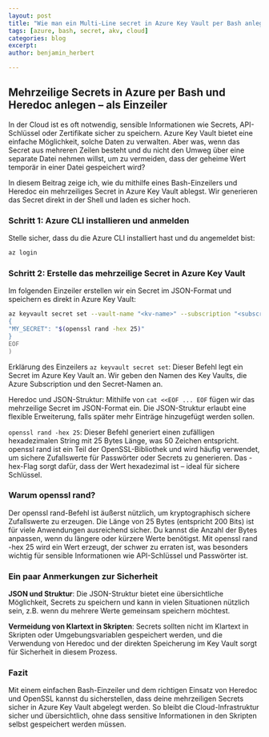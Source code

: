 ```yaml
---
layout: post
title: "Wie man ein Multi-Line secret in Azure Key Vault per Bash anlegt"
tags: [azure, bash, secret, akv, cloud]
categories: blog
excerpt:
author: benjamin_herbert

---
```


## Mehrzeilige Secrets in Azure per Bash und Heredoc anlegen – als Einzeiler
In der Cloud ist es oft notwendig, sensible Informationen wie Secrets, API-Schlüssel oder Zertifikate sicher zu speichern. Azure Key Vault bietet eine einfache Möglichkeit, solche Daten zu verwalten. Aber was, wenn das Secret aus mehreren Zeilen besteht und du nicht den Umweg über eine separate Datei nehmen willst, um zu vermeiden, dass der geheime Wert temporär in einer Datei gespeichert wird?

In diesem Beitrag zeige ich, wie du mithilfe eines Bash-Einzeilers und Heredoc ein mehrzeiliges Secret in Azure Key Vault ablegst. Wir generieren das Secret direkt in der Shell und laden es sicher hoch.

### Schritt 1: Azure CLI installieren und anmelden
Stelle sicher, dass du die Azure CLI installiert hast und du angemeldet bist:

```bash
az login
```

### Schritt 2: Erstelle das mehrzeilige Secret in Azure Key Vault
Im folgenden Einzeiler erstellen wir ein Secret im JSON-Format und speichern es direkt in Azure Key Vault:

```bash
az keyvault secret set --vault-name "<kv-name>" --subscription "<subscription>" --name "<secret-name>" --file <(cat <<EOF
{
"MY_SECRET": "$(openssl rand -hex 25)"
}
EOF
)
```

Erklärung des Einzeilers
`az keyvault secret set`: Dieser Befehl legt ein Secret im Azure Key Vault an. Wir geben den Namen des Key Vaults, 
die Azure Subscription und den Secret-Namen an.

Heredoc und JSON-Struktur: Mithilfe von `cat <<EOF ... EOF` fügen wir das mehrzeilige Secret im JSON-Format ein. Die JSON-Struktur erlaubt eine flexible Erweiterung, falls später mehr Einträge hinzugefügt werden sollen.

`openssl rand -hex 25`: Dieser Befehl generiert einen zufälligen hexadezimalen String mit 25 Bytes Länge, was 50 Zeichen entspricht. openssl rand ist ein Teil der OpenSSL-Bibliothek und wird häufig verwendet, um sichere Zufallswerte für Passwörter oder Secrets zu generieren. Das -hex-Flag sorgt dafür, dass der Wert hexadezimal ist – ideal für sichere Schlüssel.

### Warum openssl rand?

Der openssl rand-Befehl ist äußerst nützlich, um kryptographisch sichere Zufallswerte zu erzeugen. Die Länge von 25 Bytes (entspricht 200 Bits) ist für viele Anwendungen ausreichend sicher. Du kannst die Anzahl der Bytes anpassen, wenn du längere oder kürzere Werte benötigst. Mit openssl rand -hex 25 wird ein Wert erzeugt, der schwer zu erraten ist, was besonders wichtig für sensible Informationen wie API-Schlüssel und Passwörter ist.

### Ein paar Anmerkungen zur Sicherheit

**JSON und Struktur**: Die JSON-Struktur bietet eine übersichtliche Möglichkeit, Secrets zu speichern und kann in vielen Situationen nützlich sein, z.B. wenn du mehrere Werte gemeinsam speichern möchtest.


**Vermeidung von Klartext in Skripten**: Secrets sollten nicht im Klartext in Skripten oder Umgebungsvariablen gespeichert werden, und die Verwendung von Heredoc und der direkten Speicherung im Key Vault sorgt für Sicherheit in diesem Prozess.

### Fazit
Mit einem einfachen Bash-Einzeiler und dem richtigen Einsatz von Heredoc und OpenSSL kannst du sicherstellen, dass deine mehrzeiligen Secrets sicher in Azure Key Vault abgelegt werden. So bleibt die Cloud-Infrastruktur sicher und übersichtlich, ohne dass sensitive Informationen in den Skripten selbst gespeichert werden müssen.